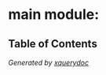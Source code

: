 # main module: 


## Table of Contents





*Generated by [xquerydoc](https://github.com/xquery/xquerydoc)*
